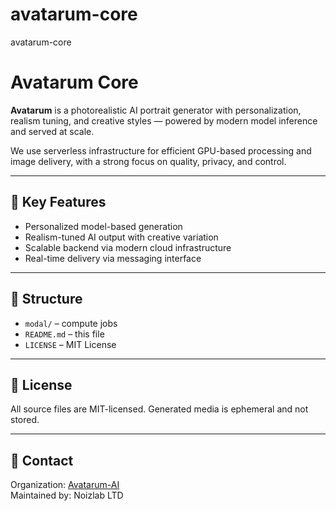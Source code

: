 # avatarum-core
avatarum-core
# Avatarum Core

**Avatarum** is a photorealistic AI portrait generator with personalization, realism tuning, and creative styles — powered by modern model inference and served at scale.

We use serverless infrastructure for efficient GPU-based processing and image delivery, with a strong focus on quality, privacy, and control.

---

## 🚀 Key Features

- Personalized model-based generation
- Realism-tuned AI output with creative variation
- Scalable backend via modern cloud infrastructure
- Real-time delivery via messaging interface

---

## 📁 Structure

- `modal/` – compute jobs
- `README.md` – this file
- `LICENSE` – MIT License

---

## 🔐 License

All source files are MIT-licensed. Generated media is ephemeral and not stored.

---

## 👋 Contact

Organization: [Avatarum-AI](https://github.com/avatarum-ai)  
Maintained by: Noizlab LTD
